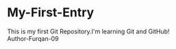 # My-First-Entry
This is my first Git Repository.I'm learning Git and GitHub!
<br>
Author-Furqan-09
